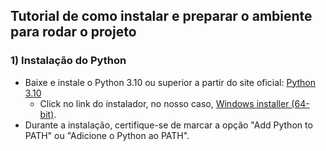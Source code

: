 ## Tutorial de como instalar e preparar o ambiente para rodar o projeto

### 1) Instalação do Python
- Baixe e instale o Python 3.10 ou superior a partir do site oficial: [Python 3.10](https://www.python.org/downloads/release/python-3100/)
    - Click no link do instalador, no nosso caso, [Windows installer (64-bit)](https://www.python.org/ftp/python/3.10.0/python-3.10.0-amd64.exe).
- Durante a instalação, certifique-se de marcar a opção "Add Python to PATH" ou "Adicione o Python ao PATH".

